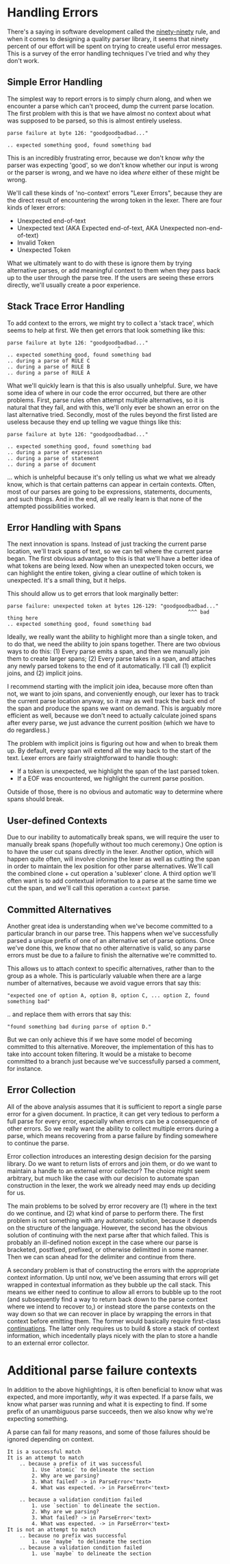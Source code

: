 
# Handling Errors

There's a saying in software development called the [ninety-ninety](https://en.wikipedia.org/wiki/Ninety-ninety_rule) rule, and when it comes to designing a quality parser library, it seems that ninety percent of our effort will be spent on trying to create useful error messages. This is a survey of the error handling techniques I've tried and why they don't work.


## Simple Error Handling

The simplest way to report errors is to simply churn along, and when we encounter a parse which can't proceed, dump the current parse location. The first problem with this is that we have almost no context about what was supposed to be parsed, so this is almost entirely useless.

    parse failure at byte 126: "goodgoodbadbad..."
                                        ^
    .. expected something good, found something bad

This is an incredibly frustrating error, because we don't know *why* the parser was expecting 'good', so we don't know whether our input is wrong or the parser is wrong, and we have no idea *where* either of these might be wrong.

We'll call these kinds of 'no-context' errors "Lexer Errors", because they are the direct result of encountering the wrong token in the lexer. There are four kinds of lexer errors:

+ Unexpected end-of-text
+ Unexpected text (AKA Expected end-of-text, AKA Unexpected non-end-of-text)
+ Invalid Token
+ Unexpected Token

What we ultimately want to do with these is ignore them by trying alternative parses, or add meaningful context to them when they pass back up to the user through the parse tree. If the users are seeing these errors directly, we'll usually create a poor experience.


## Stack Trace Error Handling

To add context to the errors, we might try to collect a 'stack trace', which seems to help at first. We then get errors that look something like this:

    parse failure at byte 126: "goodgoodbadbad..."
                                        ^
    .. expected something good, found something bad
    .. during a parse of RULE C
    .. during a parse of RULE B
    .. during a parse of RULE A

What we'll quickly learn is that this is also usually unhelpful. Sure, we have some idea of where in our code the error occurred, but there are other problems. First, parse rules often attempt multiple alternatives, so it is natural that they fail, and with this, we'll only ever be shown an error on the last alternative tried. Secondly, most of the rules beyond the first listed are useless because they end up telling we vague things like this:

    parse failure at byte 126: "goodgoodbadbad..."
                                        ^
    .. expected something good, found something bad
    .. during a parse of expression
    .. during a parse of statement
    .. during a parse of document

... which is unhelpful because it's only telling us what we what we already know, which is that certain patterns can appear in certain contexts. Often, most of our parses are going to be expressions, statements, documents, and such things. And in the end, all we really learn is that none of the attempted possibilities worked.


## Error Handling with Spans

The next innovation is spans. Instead of just tracking the current parse location, we'll track spans of text, so we can tell where the current parse began. The first obvious advantage to this is that we'll have a better idea of what tokens are being lexed. Now when an unexpected token occurs, we can highlight the entire token, giving a clear outline of which token is unexpected. It's a small thing, but it helps.

This should allow us to get errors that look marginally better:

    parse failure: unexpected token at bytes 126-129: "goodgoodbadbad..."
                                                               ^^^ bad thing here
    .. expected something good, found something bad

Ideally, we really want the ability to highlight more than a single token, and to do that, we need the ability to join spans together. There are two obvious ways to do this: (1) Every parse emits a span, and then we manually join them to create larger spans; (2) Every parse takes in a span, and attaches any newly parsed tokens to the end of it automatically. I'll call (1) explicit joins, and (2) implicit joins.

I recommend starting with the implicit join idea, because more often than not, we want to join spans, and conveniently enough, our lexer has to track the current parse location anyway, so it may as well track the back end of the span and produce the spans we want on demand. This is arguably more efficient as well, because we don't need to actually calculate joined spans after every parse, we just advance the current position (which we have to do regardless.)

The problem with implicit joins is figuring out how and when to break them up. By default, every span will extend all the way back to the start of the text. Lexer errors are fairly straightforward to handle though:

+ If a token is unexpected, we highlight the span of the last parsed token.
+ If a EOF was encountered, we highlight the current parse position.

Outside of those, there is no obvious and automatic way to determine where spans should break.

## User-defined Contexts

Due to our inability to automatically break spans, we will require the user to manually break spans (hopefully without too much ceremony.) One option is to have the user cut spans directly in the lexer. Another option, which will happen quite often, will involve cloning the lexer as well as cutting the span in order to maintain the lex position for other parse alternatives. We'll call the combined clone + cut operation a 'sublexer' clone. A third option we'll often want is to add contextual information to a parse at the same time we cut the span, and we'll call this operation a `context` parse.


## Committed Alternatives

Another great idea is understanding when we've become committed to a particular branch in our parse tree. This happens when we've successfully parsed a unique prefix of one of an alternative set of parse options. Once we've done this, we know that no other alternative is valid, so any parse errors must be due to a failure to finish the alternative we're committed to.

This allows us to attach context to specific alternatives, rather than to the group as a whole. This is particularly valuable when there are a large number of alternatives, because we avoid vague errors that say this:

    "expected one of option A, option B, option C, ... option Z, found something bad"

.. and replace them with errors that say this:

    "found something bad during parse of option D."

But we can only achieve this if we have some model of becoming committed to this alternative. Moreover, the implementation of this has to take into account token filtering. It would be a mistake to become committed to a branch just because we've successfully parsed a comment, for instance.


## Error Collection

All of the above analysis assumes that it is sufficient to report a single parse error for a given document. In practice, it can get very tedious to perform a full parse for every error, especially when errors can be a consequence of other errors. So we really want the ability to collect multiple errors during a parse, which means recovering from a parse failure by finding somewhere to continue the parse.

Error collection introduces an interesting design decision for the parsing library. Do we want to return lists of errors and join them, or do we want to maintain a handle to an external error collector? The choice might seem arbitrary, but much like the case with our decision to automate span construction in the lexer, the work we already need may ends up deciding for us.

The main problems to be solved by error recovery are (1) where in the text do we continue, and (2) what kind of parse to perform there. The first problem is not something with any automatic solution, because it depends on the structure of the language. However, the second has the obvious solution of continuing with the next parse after that which failed. This is probably an ill-defined notion except in the case where our parse is bracketed, postfixed, prefixed, or otherwise delimitted in some manner. Then we can scan ahead for the delimiter and continue from there.

A secondary problem is that of constructing the errors with the appropriate context information. Up until now, we've been assuming that errors will get wrapped in contextual information as they bubble up the call stack. This means we either need to continue to allow all errors to bubble up to the root (and subsequently find a way to return back down to the parse context where we intend to recover to,) or instead store the parse contexts on the way down so that we can recover in place by wrapping the errors in that context before emitting them. The former would basically require first-class [continuations](https://en.wikipedia.org/wiki/Continuation). The latter only requires us to build & store a stack of context information, which incedentally plays nicely with the plan to store a handle to an external error collector.



# Additional parse failure contexts
In addition to the above highlightings, it is often beneficial to know what was expected, and more importantly, *why* it was expected. If a parse fails, we know what parser was running and what it is expecting to find. If some prefix of an unambiguous parse succeeds, then we also know why we're expecting something. 

A parse can fail for many reasons, and some of those failures should be ignored depending on context. 

    It is a successful match
    It is an attempt to match
        .. because a prefix of it was successful
            1. Use `atomic` to delineate the section
            2. Why are we parsing?
            3. What failed? -> in ParseError<'text>
            4. What was expected. -> in ParseError<'text>

        .. because a validation condition failed
            1. use `section` to delineate the section.
            2. Why are we parsing?
            3. What failed? -> in ParseError<'text>
            4. What was expected. -> in ParseError<'text>
    It is not an attempt to match
        .. because no prefix was successful
            1. use `maybe` to delineate the section
        .. because a validation condition failed
            1. use `maybe` to delineate the section
